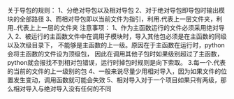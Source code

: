 关于导包的规则：
1、分绝对导包以及相对导包
2、对于绝对导包即导包时输出模块的全部路径
3、而相对导包即以当前文件为指引，利用.代表上一层文件夹，利用..代表上上一层的文件夹
注意事项：
1、作为主函数运行的文件必须采用绝对导入
2、被运行的主函数文件中在调用子模块时，导入其他包必须是在主函数的同级以及次级目录下，
不能够是主函数的上一级。原因在于主函数在运行时，python会将主函数的文件设为顶级包，
因此在调用其他子包时如果级别超过了主函数，python就会报找不到相对包错误，运行时掉包时规则是向下索取。
3.每一个.代表的当前的文件的上一级别的包
4、一般来说尽量少用相对导入，因为如果文件的位置发生变动，调用函数就可能会失效
5、相对导入对于一个项目如果只有两级，那么相对导入与绝对导入没有任何的不同